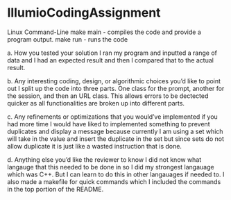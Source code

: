 # IllumioCodingAssignment

Linux Command-Line
make main - compiles the code and provide a program output.
make run - runs the code

a. How you tested your solution
I ran my program and inputted a range of data and I had an expected result and then I compared that to the actual result. 
 
b. Any interesting coding, design, or algorithmic choices you’d like to point out 
I split up the code into three parts. One class for the prompt, another for the session, and then an URL class.
This allows errors to be dectected quicker as all functionalities are broken up into different parts.

c. Any refinements or optimizations that you would’ve implemented if you had more time
I would have liked to implemented something to prevent duplicates and display a message because currently I am using a set which will take in the value and insert the duplicate in the set but since sets do not allow duplicate it is just like a wasted instruction that is done.

d. Anything else you’d like the reviewer to know 
I did not know what langauge that this needed to be done in so I did my strongest langauage which was C++. But I can learn to do this in other langauages if needed to. I also made a makefile for quick commands which I included the commands in the top portion of the README.
